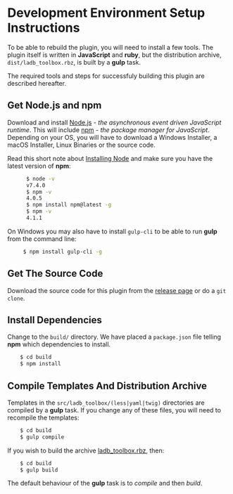 # Development Environment Setup Instructions

To be able to rebuild the plugin, you will need to install a few tools. The plugin itself is written in **JavaScript** and **ruby**, but the distribution archive, `dist/ladb_toolbox.rbz`, is built by a **gulp** task.

The required tools and steps for successfuly building this plugin are described hereafter.

## Get **Node.js** and **npm**

Download and install [Node.js](https://nodejs.org/en/download/) - *the asynchronous event driven JavaScript runtime*. This will include [npm](https://www.npmjs.com/) - *the package manager for JavaScript*. Depending on your OS, you will have to download a Windows Installer, a macOS Installer, Linux Binaries or the source code.

Read this short note about [Installing Node](https://docs.npmjs.com/getting-started/installing-node) and make sure you have the latest version of **npm**:

``` bash
      $ node -v
      v7.4.0
      $ npm -v
      4.0.5
      $ npm install npm@latest -g
      $ npm -v
      4.1.1
```

On Windows you may also have to install `gulp-cli` to be able to run **gulp** from the command line:

``` bash
     $ npm install gulp-cli -g
```

## Get The Source Code

Download the source code for this plugin from the [release page](https://github.com/lairdubois/lairdubois-toolbox-sketchup-plugin/releases) or do a `git clone`.

## Install Dependencies

Change to the `build/` directory. We have placed a `package.json` file telling **npm** which dependencies to install.

``` bash
    $ cd build
    $ npm install
```

## Compile Templates And Distribution Archive

Templates in the `src/ladb_toolbox/(less|yaml|twig)` directories are compiled by a **gulp** task. If you change any of these files, you will need to recompile the templates:

``` bash
    $ cd build
    $ gulp compile
```

If you wish to build the archive [ladb_toolbox.rbz](../dist/ladb_toolbox.rbz), then:

``` bash
    $ cd build
    $ gulp build
```

The default behaviour of the **gulp** task is to *compile* and then *build*.